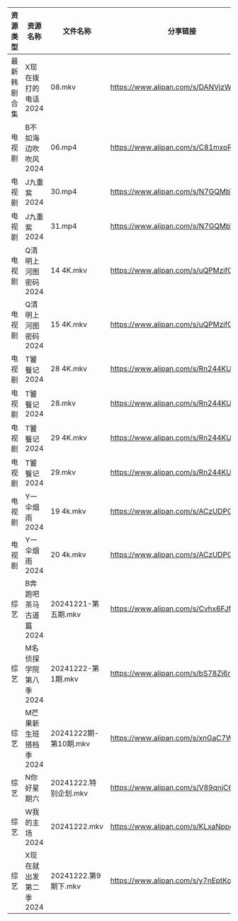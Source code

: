 | 资源类型   | 资源名称          | 文件名称               | 分享链接                                 | 更新时间                |
| ------ | ------------- | ------------------ | ------------------------------------ | ------------------- |
| 最新韩剧合集 | X现在拨打的电话2024  | 08.mkv             | https://www.alipan.com/s/DANVjzWMEL4 | 2024-12-22 00:06:20 |
| 电视剧    | B不如海边吹吹风2024  | 06.mp4             | https://www.alipan.com/s/C81mxoRMM2o | 2024-12-22 00:05:03 |
| 电视剧    | J九重紫2024      | 30.mp4             | https://www.alipan.com/s/N7GQMbY99Gt | 2024-12-22 20:05:29 |
| 电视剧    | J九重紫2024      | 31.mp4             | https://www.alipan.com/s/N7GQMbY99Gt | 2024-12-22 20:05:29 |
| 电视剧    | Q清明上河图密码2024  | 14 4K.mkv          | https://www.alipan.com/s/uQPMzifGjR6 | 2024-12-22 19:40:05 |
| 电视剧    | Q清明上河图密码2024  | 15 4K.mkv          | https://www.alipan.com/s/uQPMzifGjR6 | 2024-12-22 19:40:05 |
| 电视剧    | T饕餮记2024      | 28 4K.mkv          | https://www.alipan.com/s/Rn244KUMhV7 | 2024-12-22 13:06:11 |
| 电视剧    | T饕餮记2024      | 28.mkv             | https://www.alipan.com/s/Rn244KUMhV7 | 2024-12-22 13:06:11 |
| 电视剧    | T饕餮记2024      | 29 4K.mkv          | https://www.alipan.com/s/Rn244KUMhV7 | 2024-12-22 14:06:11 |
| 电视剧    | T饕餮记2024      | 29.mkv             | https://www.alipan.com/s/Rn244KUMhV7 | 2024-12-22 13:06:10 |
| 电视剧    | Y一伞烟雨2024     | 19 4k.mkv          | https://www.alipan.com/s/ACzUDPGds32 | 2024-12-22 13:06:18 |
| 电视剧    | Y一伞烟雨2024     | 20 4k.mkv          | https://www.alipan.com/s/ACzUDPGds32 | 2024-12-22 13:06:18 |
| 综艺     | B奔跑吧茶马古道篇2024 | 20241221-第五期.mkv   | https://www.alipan.com/s/Cvhx6FJfDYP | 2024-12-22 00:06:34 |
| 综艺     | M名侦探学院第八季2024 | 20241222-第1期.mkv   | https://www.alipan.com/s/bS78Zi6rQqi | 2024-12-22 14:06:49 |
| 综艺     | M芒果新生班搭档季2024 | 20241222期-第10期.mkv | https://www.alipan.com/s/xnGaC7WzgLK | 2024-12-22 14:07:08 |
| 综艺     | N你好星期六        | 20241222.特别企划.mkv  | https://www.alipan.com/s/V89qnjC6T3z | 2024-12-22 14:07:14 |
| 综艺     | W我的主场2024     | 20241222.mkv       | https://www.alipan.com/s/KLxaNppeykr | 2024-12-22 13:10:33 |
| 综艺     | X现在就出发第二季2024 | 20241222.第9期下.mkv  | https://www.alipan.com/s/y7nEptKoEYs | 2024-12-22 14:08:04 |
